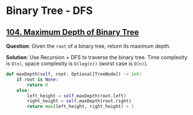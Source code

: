 # Binary Tree - DFS

## [104. Maximum Depth of Binary Tree](https://leetcode.com/problems/maximum-depth-of-binary-tree/)

**Question**: Given the `root` of a binary tree, return its maximum depth.

**Solution**: Use Recursion + DFS to traverse the binary tree. Time complexity is `O(n)`, space complexity is `O(log(n))` (worst case is `O(n)`).

```python
def maxDepth(self, root: Optional[TreeNode]) -> int:        
    if root is None: 
        return 0 
    else: 
        left_height = self.maxDepth(root.left) 
        right_height = self.maxDepth(root.right) 
        return max(left_height, right_height) + 1 
```
